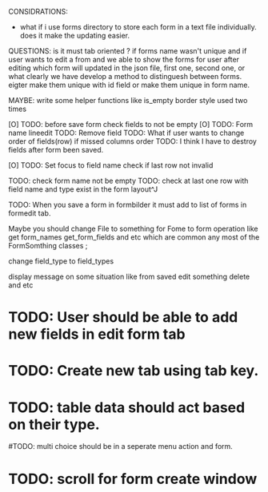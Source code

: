 CONSIDRATIONS:
- what if i use forms directory to store each form in a text file individually.
does it make the updating easier.


QUESTIONS:
is it must tab oriented ?
if forms name wasn't unique and if user wants to edit a from 
and we able to show the forms for user after editing which form
will updated in the json file, first one, second one, or what
clearly we have develop a method to distinguesh between forms. eigter make
them unique with id field or make them unique in form name.

MAYBE: 
write some helper functions like is_empty
border style used two times 

[O] TODO: before save form check fields to not be empty
[O] TODO: Form name lineedit
TODO: Remove field
TODO: What if user wants to change order of fields(row) if missed columns order
TODO: I think I have to destroy fields after form been saved.

[O] TODO: Set focus to field name
check if last row not invalid

TODO: check form name not be empty
TODO: check at last one row with field name and type exist in the form layout^J

TODO: When you save a form in formbilder it must add to list of forms in formedit tab.

Maybe you should change File to something for Fome to form operation like get
form_names get_form_fields and etc which are common any most of the
FormSomthing classes ;

change field_type to field_types

display message on some situation like from saved edit something delete and etc

# TODO: User should be able to add new fields in edit form tab
# TODO: Create new tab using tab key.
# TODO: table data should act based on their type.

#TODO: multi choice should be in a seperate menu action and form.
# TODO: scroll for form create window
